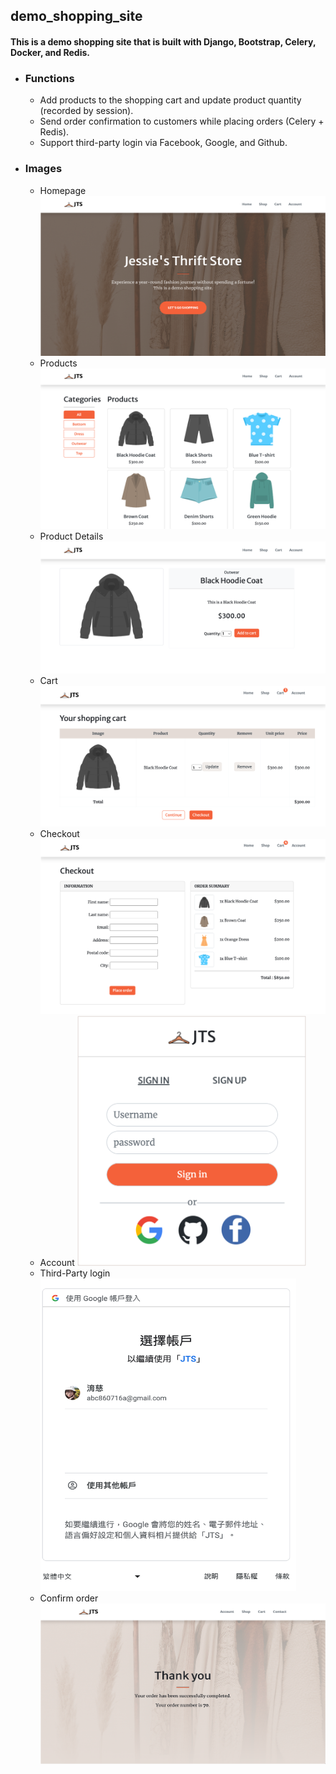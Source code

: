 ## demo_shopping_site
#### This is a demo shopping site that is built with Django, Bootstrap, Celery, Docker, and Redis.
- ### Functions
  - Add products to the shopping cart and update product quantity (recorded by session).
  - Send order confirmation to customers while placing orders (Celery + Redis).
  - Support third-party login via Facebook, Google, and Github.
- ### Images
  - Homepage
    ![image](https://github.com/yutzuuuuu/demo_shopping_site/blob/main/myshop/shop/static/img/homepage.png)
  - Products
    ![image](https://github.com/yutzuuuuu/demo_shopping_site/blob/main/myshop/shop/static/img/products.png)
  - Product Details
    ![image](https://github.com/yutzuuuuu/demo_shopping_site/blob/main/myshop/shop/static/img/product_details.png)
  - Cart
    ![image](https://github.com/yutzuuuuu/demo_shopping_site/blob/main/myshop/shop/static/img/cart.png)
  - Checkout
    ![image](https://github.com/yutzuuuuu/demo_shopping_site/blob/main/myshop/shop/static/img/checkout.png)
  - Account
    <img src="https://github.com/yutzuuuuu/demo_shopping_site/blob/main/myshop/shop/static/img/account.png" height="400">
  - Third-Party login
    <img src="https://github.com/yutzuuuuu/demo_shopping_site/blob/main/myshop/shop/static/img/third_party.png"       
      height="500">
  - Confirm order
    ![image](https://github.com/yutzuuuuu/demo_shopping_site/blob/main/myshop/shop/static/img/confirm.png)
